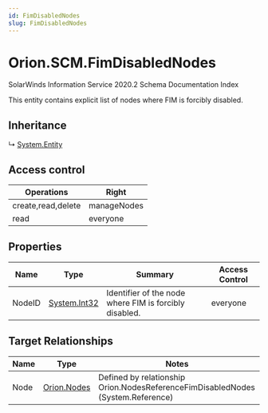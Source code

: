 ```yaml
---
id: FimDisabledNodes
slug: FimDisabledNodes
---
```


# Orion.SCM.FimDisabledNodes

SolarWinds Information Service 2020.2 Schema Documentation Index

This entity contains explicit list of nodes where FIM is forcibly disabled.

## Inheritance

↳ [System.Entity](./../System/Entity)

## Access control

| Operations | Right |
| ------ | ------ |
| create,read,delete | manageNodes |
| read | everyone |

## Properties

| Name | Type | Summary | Access Control |
| ------ | ------ | ------ | ------ |
| NodeID | [System.Int32](https://docs.microsoft.com/en-us/dotnet/api/system.int32) | Identifier of the node where FIM is forcibly disabled. | everyone |

## Target Relationships

| Name | Type | Notes |
| ------ | ------ | ------ |
| Node | [Orion.Nodes](./../Orion/Nodes) | Defined by relationship Orion.NodesReferenceFimDisabledNodes (System.Reference) |


